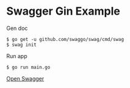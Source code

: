 # Swagger Gin Example

Gen doc

```console
$ go get -u github.com/swaggo/swag/cmd/swag
$ swag init
```

Run app

```console
$ go run main.go
```

[Open Swagger](http://localhost:8080/swagger/index.html)
